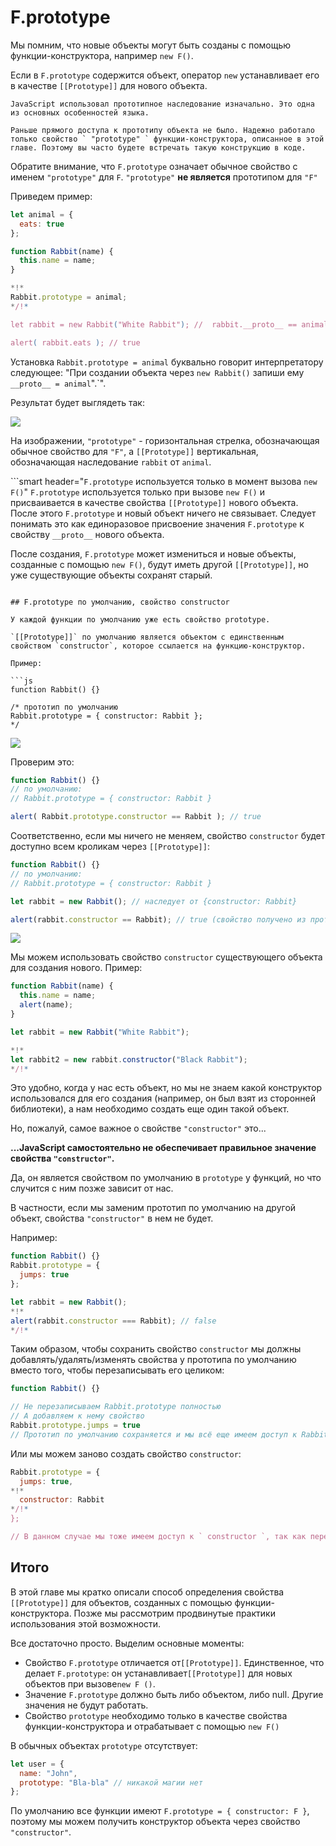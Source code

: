 # F.prototype

Мы помним, что новые объекты могут быть созданы с помощью функции-конструктора, например `new F()`.

Если в `F.prototype` содержится объект, оператор `new` устанавливает его в качестве `[[Prototype]]` для нового объекта.

```smart
JavaScript использовал прототипное наследование изначально. Это одна из основных особенностей языка.

Раньше прямого доступа к прототипу объекта не было. Надежно работало только свойство ` "prototype" ` функции-конструктора, описанное в этой главе. Поэтому вы часто будете встречать такую конструкцию в коде.
```

Обратите внимание, что `F.prototype` означает обычное свойство с именем `"prototype"` для `F`. `"prototype"` **не является** прототипом для `"F"`

Приведем пример:

```js run
let animal = {
  eats: true
};

function Rabbit(name) {
  this.name = name;
}

*!*
Rabbit.prototype = animal;
*/!*

let rabbit = new Rabbit("White Rabbit"); //  rabbit.__proto__ == animal

alert( rabbit.eats ); // true
```

Установка `Rabbit.prototype = animal` буквально говорит интерпретатору следующее: "При создании объекта через `new Rabbit()` запиши ему `__proto__ = animal`".`".

Результат будет выглядеть так:

![](proto-constructor-animal-rabbit.png)

На изображении, `"prototype"` - горизонтальная стрелка, обозначающая обычное свойство для `"F"`, а `[[Prototype]]` вертикальная, обозначающая наследование `rabbit` от `animal`.

```smart header="`F.prototype` используется только в момент вызова `new F()`"
`F.prototype` используется только при вызове `new F()` и присваивается в качестве свойства `[[Prototype]]` нового объекта. После этого `F.prototype` и новый объект ничего не связывает. Следует понимать это как единоразовое присвоение значения `F.prototype` к свойству `__proto__` нового объекта.

После создания, `F.prototype` может измениться и новые объекты, созданные с помощью `new F()`, будут иметь другой `[[Prototype]]`, но уже существующие объекты сохранят старый.
```

## F.prototype по умолчанию, свойство constructor

У каждой функции по умолчанию уже есть свойство prototype.

`[[Prototype]]` по умолчанию является объектом с единственным свойством `constructor`, которое ссылается на функцию-конструктор.

Пример:

```js
function Rabbit() {}

/* прототип по умолчанию
Rabbit.prototype = { constructor: Rabbit };
*/
```

![](function-prototype-constructor.png)

Проверим это:

```js run
function Rabbit() {}
// по умолчанию:
// Rabbit.prototype = { constructor: Rabbit }

alert( Rabbit.prototype.constructor == Rabbit ); // true
```

Соответственно, если мы ничего не меняем, свойство `constructor` будет доступно всем кроликам через `[[Prototype]]`:

```js run
function Rabbit() {}
// по умолчанию:
// Rabbit.prototype = { constructor: Rabbit }

let rabbit = new Rabbit(); // наследует от {constructor: Rabbit}

alert(rabbit.constructor == Rabbit); // true (свойство получено из прототипа)
```

![](rabbit-prototype-constructor.png)

Мы можем использовать свойство `constructor` существующего объекта для создания нового.
Пример:

```js run
function Rabbit(name) {
  this.name = name;
  alert(name);
}

let rabbit = new Rabbit("White Rabbit");

*!*
let rabbit2 = new rabbit.constructor("Black Rabbit");
*/!*
```

Это удобно, когда у нас есть объект, но мы не знаем какой конструктор использовался для его создания (например, он был взят из сторонней библиотеки), а нам необходимо создать еще один такой объект.

Но, пожалуй, самое важное о свойстве `"constructor"` это...

**...JavaScript самостоятельно не обеспечивает правильное значение свойства `"constructor"`.**

Да, он является свойством по умолчанию в `prototype` у функций, но что случится с ним позже зависит от нас.

В частности, если мы заменим прототип по умолчанию на другой объект, свойства `"constructor"` в нем не будет.

Например:

```js run
function Rabbit() {}
Rabbit.prototype = {
  jumps: true
};

let rabbit = new Rabbit();
*!*
alert(rabbit.constructor === Rabbit); // false
*/!*
```

Таким образом, чтобы сохранить свойство `constructor` мы должны добавлять/удалять/изменять свойства у прототипа по умолчанию вместо того, чтобы перезаписывать его целиком:
```js
function Rabbit() {}

// Не перезаписываем Rabbit.prototype полностью
// А добавляем к нему свойство
Rabbit.prototype.jumps = true
// Прототип по умолчанию сохраняется и мы всё еще имеем доступ к Rabbit.prototype.constructor
```

Или мы можем заново создать свойство `constructor`:

```js
Rabbit.prototype = {
  jumps: true,
*!*
  constructor: Rabbit
*/!*
};

// В данном случае мы тоже имеем доступ к ` constructor `, так как переопределили его.
```


## Итого

В этой главе мы кратко описали способ определения свойства `[[Prototype]]` для объектов, созданных с помощью функции-конструктора. Позже мы рассмотрим продвинутые практики использования этой возможности.

Все достаточно просто. Выделим основные моменты:

- Свойство `F.prototype` отличается от`[[Prototype]]`. Единственное, что делает `F.prototype`: он устанавливает`[[Prototype]]` для новых объектов при вызове`new F ()`.
- Значение `F.prototype` должно быть либо объектом, либо null. Другие значения не будут работать.
- Свойство `prototype` необходимо только в качестве свойства функции-конструктора и отрабатывает с помощью `new F() `

В обычных объектах `prototype` отсутствует:
```js
let user = {
  name: "John",
  prototype: "Bla-bla" // никакой магии нет
};
```

По умолчанию все функции имеют `F.prototype = { constructor: F }`, поэтому мы можем получить конструктор объекта через свойство `"constructor"`.
